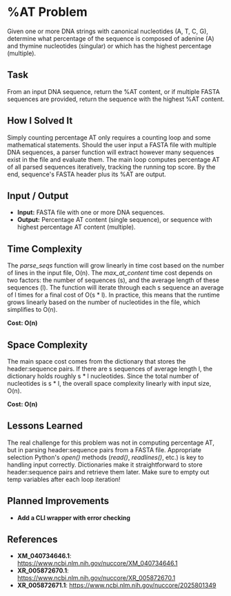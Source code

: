 # %AT Problem 
Given one or more DNA strings with canonical nucleotides (A, T, C, G), determine what percentage of the sequence is composed of adenine (A) and thymine nucleotides (singular) or which has the highest percentage (multiple).

## Task
From an input DNA sequence, return the %AT content, or if multiple FASTA sequences are provided, return the sequence with the highest %AT content.

## How I Solved It
Simply counting percentage AT only requires a counting loop and some mathematical statements. Should the user input a FASTA file with multiple DNA sequences, a parser function will extract however many sequences exist in the file and evaluate them. The main loop computes percentage AT of all parsed sequences iteratively, tracking the running top score. By the end, sequence's FASTA header plus its %AT are output. 

## Input / Output
- **Input:** FASTA file with one or more DNA sequences.
- **Output:** Percentage AT content (single sequence), or sequence with highest percentage AT content (multiple).

## Time Complexity
The *parse_seqs* function will grow linearly in time cost based on the number of lines in the input file, O(n). The *max_at_content* time cost depends on two factors: the number of sequences (s), and the average length of these sequences (l). The function will iterate through each s sequence an average of l times for a final cost of O(s * l). In practice, this means that the runtime grows linearly based on the number of nucleotides in the file, which simplifies to O(n).

**Cost: O(n)**

## Space Complexity
The main space cost comes from the dictionary that stores the header:sequence pairs. If there are s sequences of average length l, the dictionary holds roughly s * l nucleotides. Since the total number of nucleotides is s * l, the overall space complexity linearly with input size, O(n).

**Cost: O(n)**

## Lessons Learned
The real challenge for this problem was not in computing percentage AT, but in parsing header:sequence pairs from a FASTA file. Appropriate selection Python's *open()* methods (*read()*, *readlines()*, etc.) is key to handling input correctly. Dictionaries make it straightforward to store header:sequence pairs and retrieve them later. Make sure to empty out temp variables after each loop iteration!

## Planned Improvements
- **Add a CLI wrapper with error checking**

## References
- **XM_040734646.1**: https://www.ncbi.nlm.nih.gov/nuccore/XM_040734646.1
- **XR_005872670.1**: https://www.ncbi.nlm.nih.gov/nuccore/XR_005872670.1
- **XR_005872671.1**: https://www.ncbi.nlm.nih.gov/nuccore/2025801349
